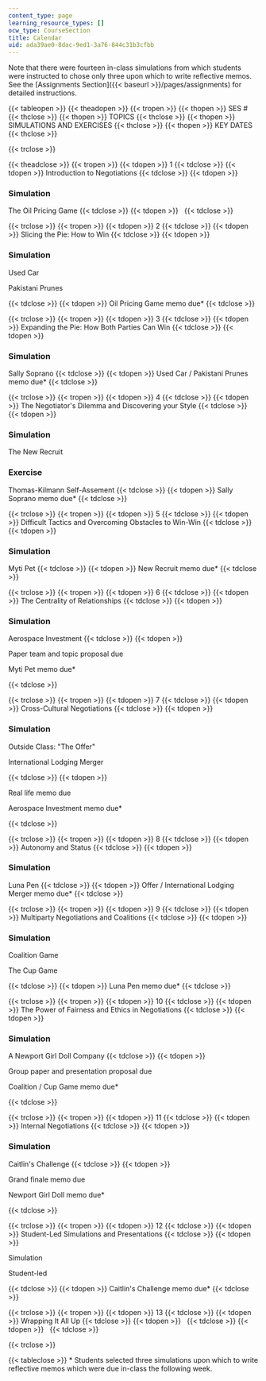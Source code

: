 ```yaml
---
content_type: page
learning_resource_types: []
ocw_type: CourseSection
title: Calendar
uid: ada39ae0-8dac-9ed1-3a76-844c31b3cfbb
---
```


Note that there were fourteen in-class simulations from which students were instructed to chose only three upon which to write reflective memos. See the [Assignments Section]({{< baseurl >}}/pages/assignments) for detailed instructions.

{{< tableopen >}}
{{< theadopen >}}
{{< tropen >}}
{{< thopen >}}
SES #
{{< thclose >}}
{{< thopen >}}
TOPICS
{{< thclose >}}
{{< thopen >}}
SIMULATIONS AND EXERCISES
{{< thclose >}}
{{< thopen >}}
KEY DATES
{{< thclose >}}

{{< trclose >}}

{{< theadclose >}}
{{< tropen >}}
{{< tdopen >}}
1
{{< tdclose >}}
{{< tdopen >}}
Introduction to Negotiations
{{< tdclose >}}
{{< tdopen >}}


### Simulation

The Oil Pricing Game
{{< tdclose >}}
{{< tdopen >}}
 
{{< tdclose >}}

{{< trclose >}}
{{< tropen >}}
{{< tdopen >}}
2
{{< tdclose >}}
{{< tdopen >}}
Slicing the Pie: How to Win
{{< tdclose >}}
{{< tdopen >}}


### Simulation

Used Car

Pakistani Prunes


{{< tdclose >}}
{{< tdopen >}}
Oil Pricing Game memo due\*
{{< tdclose >}}

{{< trclose >}}
{{< tropen >}}
{{< tdopen >}}
3
{{< tdclose >}}
{{< tdopen >}}
Expanding the Pie: How Both Parties Can Win
{{< tdclose >}}
{{< tdopen >}}


### Simulation

Sally Soprano
{{< tdclose >}}
{{< tdopen >}}
Used Car / Pakistani Prunes memo due\*
{{< tdclose >}}

{{< trclose >}}
{{< tropen >}}
{{< tdopen >}}
4
{{< tdclose >}}
{{< tdopen >}}
The Negotiator's Dilemma and Discovering your Style
{{< tdclose >}}
{{< tdopen >}}


### Simulation

The New Recruit

### Exercise

Thomas-Kilmann Self-Assement
{{< tdclose >}}
{{< tdopen >}}
Sally Soprano memo due\*
{{< tdclose >}}

{{< trclose >}}
{{< tropen >}}
{{< tdopen >}}
5
{{< tdclose >}}
{{< tdopen >}}
Difficult Tactics and Overcoming Obstacles to Win-Win
{{< tdclose >}}
{{< tdopen >}}


### Simulation

Myti Pet
{{< tdclose >}}
{{< tdopen >}}
New Recruit memo due\*
{{< tdclose >}}

{{< trclose >}}
{{< tropen >}}
{{< tdopen >}}
6
{{< tdclose >}}
{{< tdopen >}}
The Centrality of Relationships
{{< tdclose >}}
{{< tdopen >}}


### Simulation

Aerospace Investment
{{< tdclose >}}
{{< tdopen >}}


Paper team and topic proposal due

Myti Pet memo due\*


{{< tdclose >}}

{{< trclose >}}
{{< tropen >}}
{{< tdopen >}}
7
{{< tdclose >}}
{{< tdopen >}}
Cross-Cultural Negotiations
{{< tdclose >}}
{{< tdopen >}}


### Simulation

Outside Class: "The Offer"

International Lodging Merger


{{< tdclose >}}
{{< tdopen >}}


Real life memo due

Aerospace Investment memo due\*


{{< tdclose >}}

{{< trclose >}}
{{< tropen >}}
{{< tdopen >}}
8
{{< tdclose >}}
{{< tdopen >}}
Autonomy and Status
{{< tdclose >}}
{{< tdopen >}}


### Simulation

Luna Pen
{{< tdclose >}}
{{< tdopen >}}
Offer / International Lodging Merger memo due\*
{{< tdclose >}}

{{< trclose >}}
{{< tropen >}}
{{< tdopen >}}
9
{{< tdclose >}}
{{< tdopen >}}
Multiparty Negotiations and Coalitions
{{< tdclose >}}
{{< tdopen >}}


### Simulation

Coalition Game

The Cup Game


{{< tdclose >}}
{{< tdopen >}}
Luna Pen memo due\*
{{< tdclose >}}

{{< trclose >}}
{{< tropen >}}
{{< tdopen >}}
10
{{< tdclose >}}
{{< tdopen >}}
The Power of Fairness and Ethics in Negotiations
{{< tdclose >}}
{{< tdopen >}}


### Simulation

A Newport Girl Doll Company
{{< tdclose >}}
{{< tdopen >}}


Group paper and presentation proposal due

Coalition / Cup Game memo due\*


{{< tdclose >}}

{{< trclose >}}
{{< tropen >}}
{{< tdopen >}}
11
{{< tdclose >}}
{{< tdopen >}}
Internal Negotiations
{{< tdclose >}}
{{< tdopen >}}


### Simulation

Caitlin's Challenge
{{< tdclose >}}
{{< tdopen >}}


Grand finale memo due

Newport Girl Doll memo due\*


{{< tdclose >}}

{{< trclose >}}
{{< tropen >}}
{{< tdopen >}}
12
{{< tdclose >}}
{{< tdopen >}}
Student-Led Simulations and Presentations
{{< tdclose >}}
{{< tdopen >}}


Simulation

Student-led


{{< tdclose >}}
{{< tdopen >}}
Caitlin's Challenge memo due\*
{{< tdclose >}}

{{< trclose >}}
{{< tropen >}}
{{< tdopen >}}
13
{{< tdclose >}}
{{< tdopen >}}
Wrapping It All Up
{{< tdclose >}}
{{< tdopen >}}
 
{{< tdclose >}}
{{< tdopen >}}
 
{{< tdclose >}}

{{< trclose >}}

{{< tableclose >}}
\* Students selected three simulations upon which to write reflective memos which were due in-class the following week.